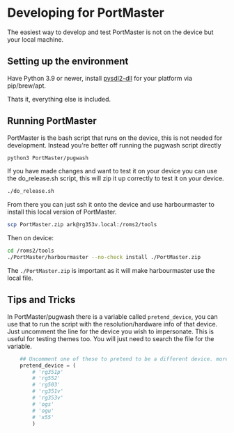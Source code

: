 # Developing for PortMaster

The easiest way to develop and test PortMaster is not on the device but your local machine. 

## Setting up the environment

Have Python 3.9 or newer, install [pysdl2-dll](https://pypi.org/project/pysdl2-dll/) for your platform via pip/brew/apt.

Thats it, everything else is included.

## Running PortMaster

PortMaster is the bash script that runs on the device, this is not needed for development. Instead you're better off running the pugwash script directly

```bash
python3 PortMaster/pugwash
```

If you have made changes and want to test it on your device you can use the do_release.sh script, this will zip it up correctly to test it on your device.

```bash
./do_release.sh
```

From there you can just ssh it onto the device and use harbourmaster to install this local version of PortMaster.

```bash
scp PortMaster.zip ark@rg353v.local:/roms2/tools
```

Then on device:

```bash
cd /roms2/tools
./PortMaster/harbourmaster --no-check install ./PortMaster.zip
```

The `./PortMaster.zip` is important as it will make harbourmaster use the local file.


## Tips and Tricks

In PortMaster/pugwash there is a variable called `pretend_device`, you can use that to run the script with the resolution/hardware info of that device. Just uncomment the line for the device you wish to impersonate. This is useful for testing themes too. You will just need to search the file for the variable.

```python
    ## Uncomment one of these to pretend to be a different device. more devices in pylibs/harbourmaster/hardware.py
    pretend_device = (
        # 'rg351p'
        # 'rg552'
        # 'rg503'
        # 'rg351v'
        # 'rg353v'
        # 'ogs'
        # 'ogu'
        # 'x55'
        )
```
